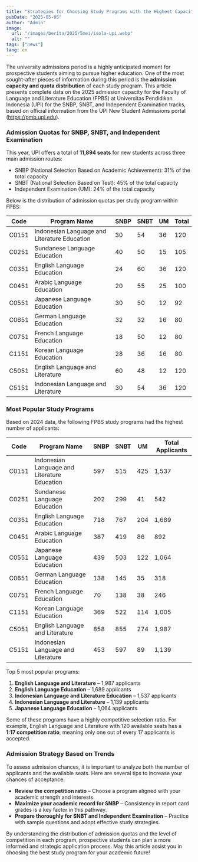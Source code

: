 ```yaml
---
title: "Strategies for Choosing Study Programs with the Highest Capacity and Demand at UPI"
pubDate: "2025-05-05"
author: "Admin"
image:
  url: "/images/berita/2025/5mei/isola-upi.webp"
  alt: ""
tags: ["news"]
lang: en
---
```


The university admissions period is a highly anticipated moment for prospective students aiming to pursue higher education. One of the most sought-after pieces of information during this period is the **admission capacity and quota distribution** of each study program. This article presents complete data on the 2025 admission capacity for the Faculty of Language and Literature Education (FPBS) at Universitas Pendidikan Indonesia (UPI) for the SNBP, SNBT, and Independent Examination tracks, based on official information from the UPI New Student Admissions portal (https://pmb.upi.edu).

### **Admission Quotas for SNBP, SNBT, and Independent Examination**

This year, UPI offers a total of **11,894 seats** for new students across three main admission routes:
- SNBP (National Selection Based on Academic Achievement): 31% of the total capacity  
- SNBT (National Selection Based on Test): 45% of the total capacity  
- Independent Examination (UM): 24% of the total capacity  

Below is the distribution of admission quotas per study program within FPBS:

| Code  | Program Name                            | SNBP | SNBT | UM  | Total |
|-------|------------------------------------------|------|------|-----|-------|
| C0151 | Indonesian Language and Literature Education | 30   | 54   | 36  | 120   |
| C0251 | Sundanese Language Education             | 40   | 50   | 15  | 105   |
| C0351 | English Language Education               | 24   | 60   | 36  | 120   |
| C0451 | Arabic Language Education                | 20   | 55   | 25  | 100   |
| C0551 | Japanese Language Education              | 30   | 50   | 12  | 92    |
| C0651 | German Language Education                | 32   | 32   | 16  | 80    |
| C0751 | French Language Education                | 18   | 50   | 12  | 80    |
| C1151 | Korean Language Education                | 28   | 36   | 16  | 80    |
| C5051 | English Language and Literature          | 60   | 48   | 12  | 120   |
| C5151 | Indonesian Language and Literature       | 30   | 54   | 36  | 120   |

### **Most Popular Study Programs**

Based on 2024 data, the following FPBS study programs had the highest number of applicants:

| Code  | Program Name                            | SNBP | SNBT | UM  | Total Applicants |
|-------|------------------------------------------|------|------|-----|------------------|
| C0151 | Indonesian Language and Literature Education | 597  | 515  | 425 | 1,537            |
| C0251 | Sundanese Language Education             | 202  | 299  | 41  | 542              |
| C0351 | English Language Education               | 718  | 767  | 204 | 1,689            |
| C0451 | Arabic Language Education                | 387  | 419  | 86  | 892              |
| C0551 | Japanese Language Education              | 439  | 503  | 122 | 1,064            |
| C0651 | German Language Education                | 138  | 145  | 35  | 318              |
| C0751 | French Language Education                | 70   | 138  | 38  | 246              |
| C1151 | Korean Language Education                | 369  | 522  | 114 | 1,005            |
| C5051 | English Language and Literature          | 858  | 855  | 274 | 1,987            |
| C5151 | Indonesian Language and Literature       | 453  | 597  | 89  | 1,139            |

Top 5 most popular programs:
1. **English Language and Literature** – 1,987 applicants  
2. **English Language Education** – 1,689 applicants  
3. **Indonesian Language and Literature Education** – 1,537 applicants  
4. **Indonesian Language and Literature** – 1,139 applicants  
5. **Japanese Language Education** – 1,064 applicants  

Some of these programs have a highly competitive selection ratio. For example, English Language and Literature with 120 available seats has a **1:17 competition ratio**, meaning only one out of every 17 applicants is accepted.

### **Admission Strategy Based on Trends**

To assess admission chances, it is important to analyze both the number of applicants and the available seats. Here are several tips to increase your chances of acceptance:
- **Review the competition ratio** – Choose a program aligned with your academic strength and interests.  
- **Maximize your academic record for SNBP** – Consistency in report card grades is a key factor in this pathway.  
- **Prepare thoroughly for SNBT and Independent Examination** – Practice with sample questions and adopt effective study strategies.  

By understanding the distribution of admission quotas and the level of competition in each program, prospective students can plan a more informed and strategic application process. May this article assist you in choosing the best study program for your academic future!
